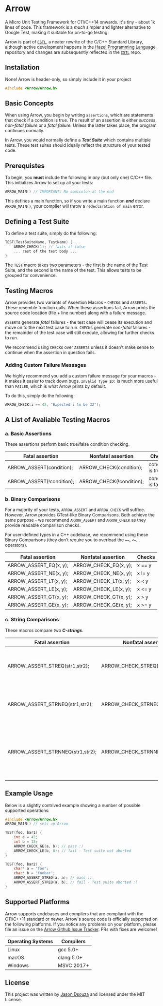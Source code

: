 # Arrow
A Micro Unit Testing Framework for C11/C++14 onwards. It's tiny - about 1k lines of code. This framework is a *much* simpler and lighter alternative to Google Test, making it suitable for on-to-go testing. 

Arrow is part of [`CSTL`](https://github.com/jasmcaus/CSTL), a neater rewrite of the C/C++ Standard Library, although active development happens in the [Hazel Programming Language](https://github.com/HazelLang/Hazel) repository and changes are subsequently reflected in the [`CSTL`](https://github.com/jasmcaus/CSTL) repo.


## Installation
None! Arrow is header-only, so simply include it in your project
```c
#include <Arrow/Arrow.h>
```

## Basic Concepts
When using Arrow, you begin by writing `assertions`, which are statements that check if a condition is true. The result of an assertion is either *success*, *non-fatal failure* or a *fatal failure*. Unless the latter takes place, the program continues normally. 

In Arrow, you would normally define a ***Test Suite*** which contains multiple tests. These test suites should ideally reflect the structure of your tested code. 


## Prerequistes
To begin, you **must** include the following in *any* (but only one) C/C++ file. This initializes Arrow to set up all your tests:
```c
ARROW_MAIN() // IMPORTANT: No semicolon at the end 
```
This defines a main function, so if you write a main function ***and*** declare `ARROW_MAIN()`, your compiler will throw a `redeclaration of main` error.


## Defining a Test Suite
To define a test suite, simply do the following:
```c
TEST(TestSuiteName, TestName) {
    ARROW_CHECK(1); // fails if false
    ... rest of the test body ...
}
```
The `TEST` macro takes two parameters - the first is the name of the Test Suite, and the second is the name of the test. This allows tests to be grouped for convenience. 


## Testing Macros
Arrow provides two variants of Assertion Macros - `CHECK`s and `ASSERT`s. These resemble function calls. When these assertions fail, Arrow prints the source code location (file + line number) along with a failure message. 

`ASSERT`s generate *fatal* failures - the test case will cease its execution and move on to the next test case to run. 
`CHECK`s generate *non-fatal* failures - the remainder of the test case will still execute, allowing for further checks to run. 

We recommend using `CHECK`s over `ASSERT`s unless it doesn't make sense to continue when the assertion in question fails. 

### Adding Custom Failure Messages
We highly recommend you add a custom failure message for your macros - it makes it easier to track down bugs. `Invalid Type ID:` is much more useful than `FAILED`, which is what Arrow prints by default.

To do this, simply do the following:
```C
ARROW_CHECK(i == 42, "Expected i to be 32");
```


## A List of Avaliable Testing Macros
### a. Basic Assertions
These assertions perform basic true/false condition checking. 

Fatal assertion             | Nonfatal assertion         | Checks
--------------------------  | -------------------------- | --------------------
ARROW_ASSERT(condition);  | ARROW_CHECK(condition);  | condition is true
ARROW_ASSERT(!condition); | ARROW_CHECK(!condition); | condition is false

### b. Binary Comparisons
For a majority of your tests, `ARROW_ASSERT` and `ARROW_CHECK` will suffice. However, Arrow provides GTest-like Binary Comparisons. Both achieve the same purpose - we recommend `ARROW_ASSERT` and `ARROW_CHECK` as they provide readable comparison checks. 

For user-defined types in a C++ codebase, we recommend using these Binary Comparisons (they don't require you to overload the `==`, `<=`... operators).

Fatal assertion          | Nonfatal assertion       | Checks
------------------------ | ------------------------ | --------------
ARROW_ASSERT_EQ(x, y); | ARROW_CHECK_EQ(x, y);  | x == y
ARROW_ASSERT_NE(x, y); | ARROW_CHECK_NE(x, y);  | x != y
ARROW_ASSERT_LT(x, y); | ARROW_CHECK_LT(x, y);  | x < y
ARROW_ASSERT_LE(x, y); | ARROW_CHECK_LE(x, y);  | x <= y
ARROW_ASSERT_GT(x, y); | ARROW_CHECK_GT(x, y);  | x > y
ARROW_ASSERT_GE(x, y); | ARROW_CHECK_GE(x, y);  | x >= y

### c. String Comparisons
These macros compare two ***C-strings***. 

| Fatal assertion                | Nonfatal assertion             | Checks                                                 |
| --------------------------     | ------------------------------ | -------------------------------------------------------- |
| ARROW_ASSERT_STREQ(str1,str2);     | ARROW_CHECK_STREQ(str1,str2);     | the two C strings have the same content   		     |
| ARROW_ASSERT_STRNEQ(str1,str2);     | ARROW_CHECK_STRNEQ(str1,str2);     | the two C strings have different contents 		     |
| ARROW_ASSERT_STRNNEQ(str1,str2); | ARROW_CHECK_STRNNEQ(str1,str2); | the two C strings have the same content, upto the length of str1   |


## Example Usage
Below is a slightly contrived example showing a number of possible supported operations:
```C
#include <Arrow/Arrow.h>
ARROW_MAIN() // sets up Arrow 

TEST(foo, bar1) {
    int a = 42; 
    int b = 13; 
    ARROW_CHECK_GE(a, b); // pass :)
    ARROW_CHECK_LE(b, 8); // fail - Test suite not aborted 
}

TEST(foo, bar2) {
    char* a = "foo";
    char* b = "foobar";
    ARROW_ASSERT_STREQ(a, a); // pass :)
    ARROW_ASSERT_STREQ(a, b); // fail - Test suite aborted :(
}
```


## Supported Platforms
Arrow supports codebases and compilers that are compliant with the C11/C++11 standard or newer. Arrow's source code is officially supported on the following platforms. If you notice any problems on your platform, please file an issue on the [Arrow Github Issue Tracker](https://github/jasmcaus/Arrow/issues). PRs with fixes are welcome! 

Operating Systems          | Compilers       
-------------------------- | -------------------------- 
Linux                      | gcc 5.0+ 
macOS                      | clang 5.0+
Windows                    | MSVC 2017+

## License 
This project was written by [Jason Dsouza](https://github.com/jasmcaus) and licensed under the MIT License.